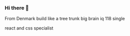 ### Hi there 👋

From Denmark 
build like a tree trunk
big brain
iq 118
single

react and css specialist

